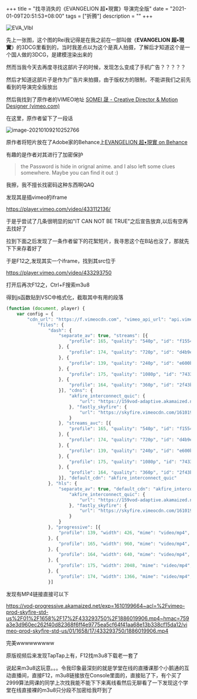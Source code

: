 +++
title = "找寻消失的《EVANGELION 超•現實》导演完全版"
date = "2021-01-09T20:51:53+08:00"
tags = ["折腾"]
description = ""
+++


![EVA_Vlbl](https://cdn.jsdelivr.net/gh/Spacelessd/picBed/EVA_Vlbl.jpg)

先上一张图，这个图的Rei我记得是在我之前在一部叫做《**EVANGELION 超•現實**》的3DCG里看到的，当时我差点以为这个是真人拍摄，了解后才知道这个是一个国人做的3DCG，是建模渲染出来的

然而当我今天去再度寻找这部片子的时候，发现怎么变成了手机广告？？？？？

然后才知道这部片子是作为广告片来拍摄，由于版权方的限制，不能讲我们之前先看到的导演完全版放出

然后我找到了原作者的VIMEO地址 [SOMEI 晟 - Creative Director & Motion Designer (vimeo.com)](https://vimeo.com/SOMEI)

在这里，原作者留下了一段话

![image-20210109210252766](https://cdn.jsdelivr.net/gh/Spacelessd/picBed/EVA_V1.png)

原作者将短片放在了Adobe家的Behance上[EVANGELION 超•現實 on Behance](https://www.behance.net/gallery/99648687/EVANGELION-)

有趣的是作者对其进行了加密保护

> the Password is hide in orignal anime. and I also left some clues somewhere. Maybe you can find it out :)

我擦，我不擅长找密码这种东西啊QAQ

发现其是插vimeo的iframe

https://player.vimeo.com/video/433112136/

于是乎尝试了几条很明显的如"IT CAN NOT BE TRUE"之后宣告放弃,以后有空再去找好了

拉到下面之后发现了一条作者留下的花絮短片，我寻思这个在B站也没了，那就先下下来存着好了

于是F12之,发现其实一个iframe，找到其src位于

https://player.vimeo.com/video/433293750

打开后再次F12之，Ctrl+F搜索m3u8

得到js函数贴到VSC中格式化，截取其中有用的段落

```javascript
(function (document, player) {
    var config = {
        "cdn_url": "https://f.vimeocdn.com", "vimeo_api_url": "api.vimeo.com", "request": {
            "files": {
                "dash": {
                    "separate_av": true, "streams": [{
                        "profile": 165, "quality": "540p", "id": "f1554135-73c7-45a6-a49f-8bcb9aac9f1c", "fps": 25
                    }, {
                        "profile": 174, "quality": "720p", "id": "d4b9e335-2533-4c96-94a4-3aece0566c90", "fps": 25
                    }, {
                        "profile": 139, "quality": "240p", "id": "e600b29b-1ebd-4feb-94c8-8343c3d648e8", "fps": 25
                    }, {
                        "profile": 175, "quality": "1080p", "id": "74330060-6592-42f8-bd57-a5e986e562d3", "fps": 25
                    }, {
                        "profile": 164, "quality": "360p", "id": "2f43be78-072f-4a32-bd6f-36fdebbb7594", "fps": 25
                    }], "cdns": {
                        "akfire_interconnect_quic": {
                            "url": "https://159vod-adaptive.akamaized.net/exp=1610199664~acl=%2Fd1a70b97-5bd1-439e-aae0-61ab3907d52e%2F%2A~hmac=343de3a09d9771fadf03f7dde5bdd4291df62051164b9d84668498f980686358/d1a70b97-5bd1-439e-aae0-61ab3907d52e/sep/video/f1554135,d4b9e335,e600b29b,74330060,2f43be78/master.json?base64_init=1", "origin": "gcs", "avc_url": "https://159vod-adaptive.akamaized.net/exp=1610199664~acl=%2Fd1a70b97-5bd1-439e-aae0-61ab3907d52e%2F%2A~hmac=343de3a09d9771fadf03f7dde5bdd4291df62051164b9d84668498f980686358/d1a70b97-5bd1-439e-aae0-61ab3907d52e/sep/video/f1554135,d4b9e335,e600b29b,74330060,2f43be78/master.json?base64_init=1"
                        }, "fastly_skyfire": {
                            "url": "https://skyfire.vimeocdn.com/1610199664-0xf3ded9e996a5d034737a2c0a66008754707ec96a/d1a70b97-5bd1-439e-aae0-61ab3907d52e/sep/video/f1554135,d4b9e335,e600b29b,74330060,2f43be78/master.json?base64_init=1", "origin": "gcs", "avc_url": "https://skyfire.vimeocdn.com/1610199664-0xf3ded9e996a5d034737a2c0a66008754707ec96a/d1a70b97-5bd1-439e-aae0-61ab3907d52e/sep/video/f1554135,d4b9e335,e600b29b,74330060,2f43be78/master.json?base64_init=1"
                        }
                    }, "streams_avc": [{
                        "profile": 165, "quality": "540p", "id": "f1554135-73c7-45a6-a49f-8bcb9aac9f1c", "fps": 25
                    }, {
                        "profile": 174, "quality": "720p", "id": "d4b9e335-2533-4c96-94a4-3aece0566c90", "fps": 25
                    }, {
                        "profile": 139, "quality": "240p", "id": "e600b29b-1ebd-4feb-94c8-8343c3d648e8", "fps": 25
                    }, {
                        "profile": 175, "quality": "1080p", "id": "74330060-6592-42f8-bd57-a5e986e562d3", "fps": 25
                    }, {
                        "profile": 164, "quality": "360p", "id": "2f43be78-072f-4a32-bd6f-36fdebbb7594", "fps": 25
                    }], "default_cdn": "akfire_interconnect_quic"
                }, "hls": {
                    "separate_av": true, "default_cdn": "akfire_interconnect_quic", "cdns": {
                        "akfire_interconnect_quic": {
                            "url": "https://159vod-adaptive.akamaized.net/exp=1610199664~acl=%2Fd1a70b97-5bd1-439e-aae0-61ab3907d52e%2F%2A~hmac=343de3a09d9771fadf03f7dde5bdd4291df62051164b9d84668498f980686358/d1a70b97-5bd1-439e-aae0-61ab3907d52e/sep/video/e600b29b,f1554135,2f43be78,74330060,d4b9e335/master.m3u8", "origin": "gcs", "avc_url": "https://159vod-adaptive.akamaized.net/exp=1610199664~acl=%2Fd1a70b97-5bd1-439e-aae0-61ab3907d52e%2F%2A~hmac=343de3a09d9771fadf03f7dde5bdd4291df62051164b9d84668498f980686358/d1a70b97-5bd1-439e-aae0-61ab3907d52e/sep/video/e600b29b,f1554135,2f43be78,74330060,d4b9e335/master.m3u8"
                        }, "fastly_skyfire": {
                            "url": "https://skyfire.vimeocdn.com/1610199664-0xf3ded9e996a5d034737a2c0a66008754707ec96a/d1a70b97-5bd1-439e-aae0-61ab3907d52e/sep/video/e600b29b,f1554135,2f43be78,74330060,d4b9e335/master.m3u8", "origin": "gcs", "avc_url": "https://skyfire.vimeocdn.com/1610199664-0xf3ded9e996a5d034737a2c0a66008754707ec96a/d1a70b97-5bd1-439e-aae0-61ab3907d52e/sep/video/e600b29b,f1554135,2f43be78,74330060,d4b9e335/master.m3u8"
                        }
                    }
                }, "progressive": [{
                    "profile": 139, "width": 426, "mime": "video/mp4", "fps": 25, "url": "https://vod-progressive.akamaized.net/exp=1610199664~acl=%2Fvimeo-prod-skyfire-std-us%2F01%2F1658%2F17%2F433293750%2F1886019901.mp4~hmac=a2a21ac4f29f32417702713c7b49a15d70b243a0866ffa23a9bcf314298cd9b7/vimeo-prod-skyfire-std-us/01/1658/17/433293750/1886019901.mp4", "cdn": "akamai_interconnect", "quality": "240p", "id": "e600b29b-1ebd-4feb-94c8-8343c3d648e8", "origin": "gcs", "height": 214
                }, {
                    "profile": 165, "width": 960, "mime": "video/mp4", "fps": 25, "url": "https://vod-progressive.akamaized.net/exp=1610199664~acl=%2Fvimeo-prod-skyfire-std-us%2F01%2F1658%2F17%2F433293750%2F1886019909.mp4~hmac=db591e6eb9ec358fc23788d6dcaafd28d570aaeb93ba185f66813289050b081d/vimeo-prod-skyfire-std-us/01/1658/17/433293750/1886019909.mp4", "cdn": "akamai_interconnect", "quality": "540p", "id": "f1554135-73c7-45a6-a49f-8bcb9aac9f1c", "origin": "gcs", "height": 480
                }, {
                    "profile": 164, "width": 640, "mime": "video/mp4", "fps": 25, "url": "https://vod-progressive.akamaized.net/exp=1610199664~acl=%2Fvimeo-prod-skyfire-std-us%2F01%2F1658%2F17%2F433293750%2F1886019938.mp4~hmac=29f3faf21f11e056ef6ea18be5bdb2b49b75b4855f6c1cd6bd62d261de5fba76/vimeo-prod-skyfire-std-us/01/1658/17/433293750/1886019938.mp4", "cdn": "akamai_interconnect", "quality": "360p", "id": "2f43be78-072f-4a32-bd6f-36fdebbb7594", "origin": "gcs", "height": 320
                }, {
                    "profile": 175, "width": 2048, "mime": "video/mp4", "fps": 25, "url": "https://vod-progressive.akamaized.net/exp=1610199664~acl=%2Fvimeo-prod-skyfire-std-us%2F01%2F1658%2F17%2F433293750%2F1886019906.mp4~hmac=759a3e3d960ec262f40d82368f6ff4e9775ea5cf64f41aa68e13b338cf15da12/vimeo-prod-skyfire-std-us/01/1658/17/433293750/1886019906.mp4", "cdn": "akamai_interconnect", "quality": "1080p", "id": "74330060-6592-42f8-bd57-a5e986e562d3", "origin": "gcs", "height": 1024
                }, {
                    "profile": 174, "width": 1366, "mime": "video/mp4", "fps": 25, "url": "https://vod-progressive.akamaized.net/exp=1610199664~acl=%2Fvimeo-prod-skyfire-std-us%2F01%2F1658%2F17%2F433293750%2F1886019898.mp4~hmac=b42b181b789c43780c8552f89aa509416b1d6988b51228af264c149bb9e4e29e/vimeo-prod-skyfire-std-us/01/1658/17/433293750/1886019898.mp4", "cdn": "akamai_interconnect", "quality": "720p", "id": "d4b9e335-2533-4c96-94a4-3aece0566c90", "origin": "gcs", "height": 684
                }]

```

发现有MP4链接直接可以下

https://vod-progressive.akamaized.net/exp=1610199664~acl=%2Fvimeo-prod-skyfire-std-us%2F01%2F1658%2F17%2F433293750%2F1886019906.mp4~hmac=759a3e3d960ec262f40d82368f6ff4e9775ea5cf64f41aa68e13b338cf15da12/vimeo-prod-skyfire-std-us/01/1658/17/433293750/1886019906.mp4

完美wwwwwwwww

原版视频后来发现TapTap上有，F12找m3u8下载老一套了

说起来m3u8这玩意。。。令我印象最深刻的就是学堂在线的直播课那个小鹅通的互动直播间，直接F12，m3u8链接放在Console里面的，直接贴了下，有个买了2999算法网课的同学上次找我能不能下下来离线看然后无聊看了一下发现这个学堂在线直接裸的m3u8只分段不加密给我吓到了
